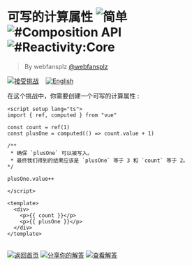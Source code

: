 <!--info-header-start--><h1>可写的计算属性 <img src="https://img.shields.io/badge/-%E7%AE%80%E5%8D%95-7aad0c" alt="简单"/> <img src="https://img.shields.io/badge/-%23Composition%20API-999" alt="#Composition API"/> <img src="https://img.shields.io/badge/-%23Reactivity%3ACore-999" alt="#Reactivity:Core"/></h1><blockquote><p>By webfansplz <a href="https://github.com/webfansplz" target="_blank">@webfansplz</a></p></blockquote><p><a href="https://sfc.vuejs.org/#eNpVkM1ugzAQhF9l5BOBCNT2VgFSH6DqoVcfcGCTooKx7DU5IN695k9Nbt7Zb2a9O4kPY9LRk3gXuattaxiO2Bt0St8KKdhJUUrd9mawjAmWrmfUQ288U4MZVzv0kCIkSCG11PWgHQfAa0ax0NHL6VBN592XpqAfAVF0QlFueDqqzhMSLAapsziWGjE+1S+BfwjVbq9wty2rS0fpCnwPoa0Yd0KtNG7EK27J+Y4fXDzgQng7Q+kG1TryEF9DUpwtU3d6+0uSLFKebXcJVwgFU286xRQqIG/acX2Epymnad97nvPMPOnH5v+dPNu8efaQKOY/KqWIAA==" target="_blank"><img src="https://img.shields.io/badge/-%E6%8E%A5%E5%8F%97%E6%8C%91%E6%88%98-213547?logo=vue.js&logoColor=42b883" alt="接受挑战"/></a> &nbsp;&nbsp;&nbsp;<a href="./README.md" target="_blank"><img src="https://img.shields.io/badge/-English-gray" alt="English"/></a> </p><!--info-header-end-->


在这个挑战中，你需要创建一个可写的计算属性 :

```vue
<script setup lang="ts">
import { ref, computed } from "vue"

const count = ref(1)
const plusOne = computed(() => count.value + 1)

/**
 * 确保 `plusOne` 可以被写入。
 * 最终我们得到的结果应该是 `plusOne` 等于 3 和 `count` 等于 2。
*/

plusOne.value++

</script>

<template>
  <div>
    <p>{{ count }}</p>
    <p>{{ plusOne }}</p>
  </div>
</template>

```
<!--info-footer-start--><br><a href="../../README.zh-CN.md" target="_blank"><img src="https://img.shields.io/badge/-%E8%BF%94%E5%9B%9E%E9%A6%96%E9%A1%B5-grey" alt="返回首页"/></a> <a href="https://github.com/webfansplz/vuejs-challenges/issues/new?labels=answer,zh-CN&template=1-answer.zh-CN.md&title=4%20-%20%E5%8F%AF%E5%86%99%E7%9A%84%E8%AE%A1%E7%AE%97%E5%B1%9E%E6%80%A7" target="_blank"><img src="https://img.shields.io/badge/-%E5%88%86%E4%BA%AB%E4%BD%A0%E7%9A%84%E8%A7%A3%E7%AD%94-teal" alt="分享你的解答"/></a> <a href="https://github.com/webfansplz/vuejs-challenges/issues?q=label%3A4+label%3Aanswer" target="_blank"><img src="https://img.shields.io/badge/-%E6%9F%A5%E7%9C%8B%E8%A7%A3%E7%AD%94-de5a77?logo=awesome-lists&logoColor=white" alt="查看解答"/></a> <!--info-footer-end-->
